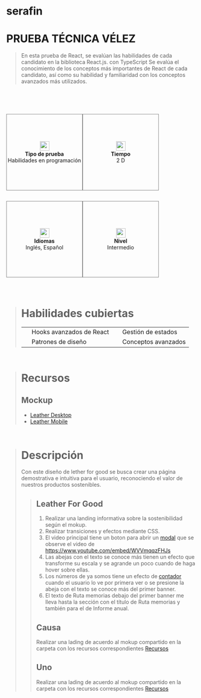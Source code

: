 # serafin
# PRUEBA TÉCNICA VÉLEZ
>
> En esta prueba de React, se evalúan las habilidades de cada candidato en la biblioteca React.js. con TypeScript Se evalúa el conocimiento de los conceptos más importantes de React de cada candidato, así como su habilidad y familiaridad con los conceptos avanzados más utilizados.

<div style="margin-top: 4rem;"></div>

<div style="display: flex; flex-direction: row;">
    <div style="display: flex; flex-direction: column;">
        <p style="width: 200px; height: 200px; border: 1px solid gray; text-align: center; display: flex; flex-direction: column; align-items: center; justify-content: center;">
            <img width="25px" height="25px" src="https://acortar.link/OVtMMg"/>
            <strong>Tipo de prueba</strong>
            Habilidades en programación
        </p>
        <p style="width: 200px; height: 200px; border: 1px solid gray; text-align: center; display: flex; flex-direction: column; align-items: center; justify-content: center;">
            <img width="25px" height="25px" src="https://acortar.link/Ww1F5u"/>
            <strong>Idiomas</strong>
            Inglés, Español
        </p>
    </div>
    <div style="display: flex; flex-direction: column;">
        <p style="width: 200px; height: 200px; border: 1px solid gray; text-align: center; display: flex; flex-direction: column; align-items: center; justify-content: center;">
            <img width="25px" height="25px" src="https://acortar.link/DL44T4"/>
            <strong>Tiempo</strong>
            2 D
        </p>
        <p style="width: 200px; height: 200px; border: 1px solid gray; text-align: center; display: flex; flex-direction: column; align-items: center; justify-content: center;">
            <img width="25px" height="25px" src="https://acortar.link/5yLk4G"/>
            <strong>Nivel</strong>
            Intermedio
        </p>
    </div>
</div>

<div style="margin-top: 4rem;"></div>

> # Habilidades cubiertas
>
> |                                                                                              |                                                                                         |
> | -------------------------------------------------------------------------------------------- | --------------------------------------------------------------------------------------- |
> | <img width="15px" height="15px" src="https://acortar.link/pxLgF9"/> Hooks avanzados de React | <img width="15px" height="15px" src="https://acortar.link/pxLgF9"/> Gestión de estados  |
> | <img width="15px" height="15px" src="https://acortar.link/pxLgF9"/> Patrones de diseño       | <img width="15px" height="15px" src="https://acortar.link/pxLgF9"/> Conceptos avanzados |

<div style="margin-top: 4rem;"></div>

> # Recursos
>
> ## Mockup
>
> -   [Leather Desktop](LEATHER-FOR-GOOD/DESKTOP/LFG-LANDING-FOTOS-FINALES-MOCKUP-1.jpg)
> -   [Leather Mobile](LEATHER-FOR-GOOD/MOBILE/LFG-LANDING-FINAL-MOBILE-MOCKUP-1.jpg)

<div style="margin-top: 4rem;"></div>

> # Descripción
>
> Con este diseño de lether for good se busca crear una página demostrativa e intuitiva para el usuario, reconociendo el valor de nuestros productos sostenibles.
>
> > ## Leather For Good
> >
> > 1.  Realizar una landing informativa sobre la sostenibilidad según el mokup.
> > 2.  Realizar transiciones y efectos mediante CSS.
> > 3.  El video principal tiene un boton para abrir un [modal](LFG-VIDEOS-LANDING/LFG-LANDING-VIDEO-MOCKUP.jpg) que se observe el video de https://www.youtube.com/embed/WVVmqqzFHJs
> > 4.  Las abejas con el texto se conoce más tienen un efecto que transforme su escala y se agrande un poco cuando de haga hover sobre ellas.
> > 5.  Los números de ya somos tiene un efecto de [contador](demostracion-efecto-numeros.gif) cuando el usuario lo ve por primera ver o se presione la abeja con el texto se conoce más del primer banner.
> > 6.  El texto de Ruta memorias debajo del primer banner me lleva hasta la sección con el título de Ruta memorias y también para el de Informe anual.
> >
> > ## Causa
> >
> > Realizar una lading de acuerdo al mokup compartido en la carpeta con los recursos correspondientes [Recursos](MEMORIAS/MEMORIA-CAUSA)
> >
> > ## Uno
> >
> > Realizar una lading de acuerdo al mokup compartido en la carpeta con los recursos correspondientes [Recursos](MEMORIAS/MEMORIA-UNO)
